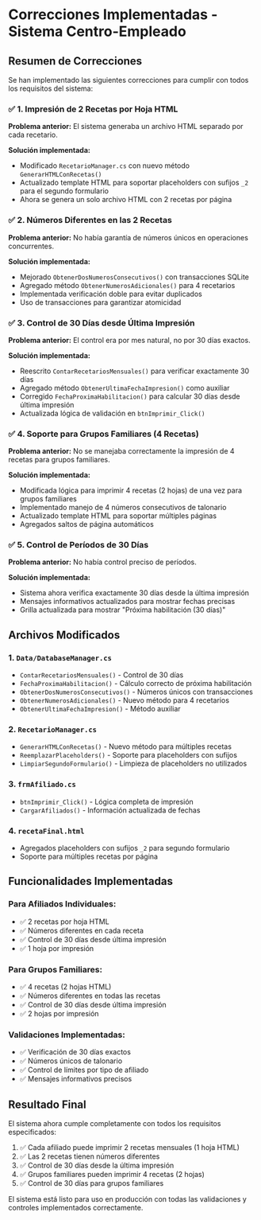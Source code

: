 # Correcciones Implementadas - Sistema Centro-Empleado

## Resumen de Correcciones

Se han implementado las siguientes correcciones para cumplir con todos los requisitos del sistema:

### ✅ 1. Impresión de 2 Recetas por Hoja HTML

**Problema anterior:** El sistema generaba un archivo HTML separado por cada recetario.

**Solución implementada:**
- Modificado `RecetarioManager.cs` con nuevo método `GenerarHTMLConRecetas()`
- Actualizado template HTML para soportar placeholders con sufijos `_2` para el segundo formulario
- Ahora se genera un solo archivo HTML con 2 recetas por página

### ✅ 2. Números Diferentes en las 2 Recetas

**Problema anterior:** No había garantía de números únicos en operaciones concurrentes.

**Solución implementada:**
- Mejorado `ObtenerDosNumerosConsecutivos()` con transacciones SQLite
- Agregado método `ObtenerNumerosAdicionales()` para 4 recetarios
- Implementada verificación doble para evitar duplicados
- Uso de transacciones para garantizar atomicidad

### ✅ 3. Control de 30 Días desde Última Impresión

**Problema anterior:** El control era por mes natural, no por 30 días exactos.

**Solución implementada:**
- Reescrito `ContarRecetariosMensuales()` para verificar exactamente 30 días
- Agregado método `ObtenerUltimaFechaImpresion()` como auxiliar
- Corregido `FechaProximaHabilitacion()` para calcular 30 días desde última impresión
- Actualizada lógica de validación en `btnImprimir_Click()`

### ✅ 4. Soporte para Grupos Familiares (4 Recetas)

**Problema anterior:** No se manejaba correctamente la impresión de 4 recetas para grupos familiares.

**Solución implementada:**
- Modificada lógica para imprimir 4 recetas (2 hojas) de una vez para grupos familiares
- Implementado manejo de 4 números consecutivos de talonario
- Actualizado template HTML para soportar múltiples páginas
- Agregados saltos de página automáticos

### ✅ 5. Control de Períodos de 30 Días

**Problema anterior:** No había control preciso de períodos.

**Solución implementada:**
- Sistema ahora verifica exactamente 30 días desde la última impresión
- Mensajes informativos actualizados para mostrar fechas precisas
- Grilla actualizada para mostrar "Próxima habilitación (30 días)"

## Archivos Modificados

### 1. `Data/DatabaseManager.cs`
- `ContarRecetariosMensuales()` - Control de 30 días
- `FechaProximaHabilitacion()` - Cálculo correcto de próxima habilitación
- `ObtenerDosNumerosConsecutivos()` - Números únicos con transacciones
- `ObtenerNumerosAdicionales()` - Nuevo método para 4 recetarios
- `ObtenerUltimaFechaImpresion()` - Método auxiliar

### 2. `RecetarioManager.cs`
- `GenerarHTMLConRecetas()` - Nuevo método para múltiples recetas
- `ReemplazarPlaceholders()` - Soporte para placeholders con sufijos
- `LimpiarSegundoFormulario()` - Limpieza de placeholders no utilizados

### 3. `frmAfiliado.cs`
- `btnImprimir_Click()` - Lógica completa de impresión
- `CargarAfiliados()` - Información actualizada de fechas

### 4. `recetaFinal.html`
- Agregados placeholders con sufijos `_2` para segundo formulario
- Soporte para múltiples recetas por página

## Funcionalidades Implementadas

### Para Afiliados Individuales:
- ✅ 2 recetas por hoja HTML
- ✅ Números diferentes en cada receta
- ✅ Control de 30 días desde última impresión
- ✅ 1 hoja por impresión

### Para Grupos Familiares:
- ✅ 4 recetas (2 hojas HTML)
- ✅ Números diferentes en todas las recetas
- ✅ Control de 30 días desde última impresión
- ✅ 2 hojas por impresión

### Validaciones Implementadas:
- ✅ Verificación de 30 días exactos
- ✅ Números únicos de talonario
- ✅ Control de límites por tipo de afiliado
- ✅ Mensajes informativos precisos

## Resultado Final

El sistema ahora cumple completamente con todos los requisitos especificados:

1. ✅ Cada afiliado puede imprimir 2 recetas mensuales (1 hoja HTML)
2. ✅ Las 2 recetas tienen números diferentes
3. ✅ Control de 30 días desde la última impresión
4. ✅ Grupos familiares pueden imprimir 4 recetas (2 hojas)
5. ✅ Control de 30 días para grupos familiares

El sistema está listo para uso en producción con todas las validaciones y controles implementados correctamente.
